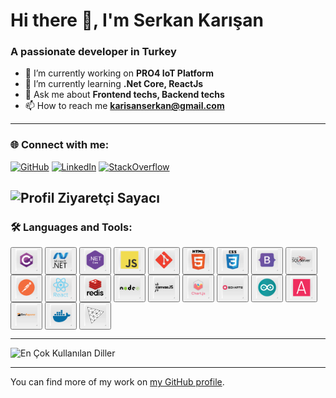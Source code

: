 # Hi there 👋, I'm Serkan Karışan

### A passionate developer in Turkey

- 🔭 I’m currently working on **PRO4 IoT Platform**
- 🌱 I’m currently learning **.Net Core, ReactJs**
- 💬 Ask me about **Frontend techs, Backend techs**
- 📫 How to reach me **karisanserkan@gmail.com**

---

### 🌐 Connect with me:

[![GitHub](https://img.shields.io/badge/GitHub-181717?style=for-the-badge&logo=github&logoColor=white)](https://github.com/serkankarisan)
[![LinkedIn](https://img.shields.io/badge/LinkedIn-0077B5?style=for-the-badge&logo=linkedin&logoColor=white)](https://www.linkedin.com/in/serkan-kari%C5%9Fan-692598148/)
[![StackOverflow](https://img.shields.io/badge/-StackOverflow-FE7A16?style=for-the-badge&logo=stack-overflow&logoColor=white)](https://stackoverflow.com/users/17367160)

![Profil Ziyaretçi Sayacı](https://komarev.com/ghpvc/?username=serkankarisan&color=green)
---

### 🛠️ Languages and Tools:

<div class="icons-div">
    <button href="https://www.w3schools.com/cs/" target="_blank" rel="noreferrer" class="icon-button">
        <img src="https://raw.githubusercontent.com/serkankarisan/icons/refs/heads/main/light/csharp-original.svg"
            alt="csharp" class="icon" width="35" />
    </button>
    <button href="https://dotnet.microsoft.com/" target="_blank" rel="noreferrer" class="icon-button">
        <img src="https://raw.githubusercontent.com/serkankarisan/icons/refs/heads/main/light/dot-net-original-wordmark.svg"
            alt="dotnet" class="icon" width="35" />
    </button>
    <button href="https://dotnet.microsoft.com/" target="_blank" rel="noreferrer" class="icon-button">
        <img src="https://raw.githubusercontent.com/serkankarisan/icons/refs/heads/main/light/dot-net-core.svg"
            alt="dotnetcore" class="icon" width="35" />
    </button>
    <button href="https://developer.mozilla.org/en-US/docs/Web/JavaScript" target="_blank" rel="noreferrer"
        class="icon-button">
        <img src="https://raw.githubusercontent.com/serkankarisan/icons/refs/heads/main/light/javascript-original.svg"
            alt="javascript" class="icon" width="35" />
    </button>
    <button href="https://git-scm.com/" target="_blank" rel="noreferrer" class="icon-button">
        <img src="https://raw.githubusercontent.com/serkankarisan/icons/refs/heads/main/light/git-scm-icon.svg" alt="git"
            class="icon" width="35" />
    </button>
    <button href="https://www.w3.org/html/" target="_blank" rel="noreferrer" class="icon-button">
        <img src="https://raw.githubusercontent.com/serkankarisan/icons/refs/heads/main/light/html5-original-wordmark.svg"
            alt="html5" class="icon" width="35" />
    </button>
    <button href="https://www.w3schools.com/css/" target="_blank" rel="noreferrer" class="icon-button">
        <img src="https://raw.githubusercontent.com/serkankarisan/icons/refs/heads/main/light/css3-original-wordmark.svg"
            alt="css3" class="icon" width="35" />
    </button>
    <button href="https://getbootstrap.com" target="_blank" rel="noreferrer" class="icon-button">
        <img src="https://raw.githubusercontent.com/serkankarisan/icons/refs/heads/main/light/bootstrap_logo.svg"
            alt="bootstrap" class="icon" width="35" />
    </button>
    <button href="https://www.microsoft.com/en-us/sql-server" target="_blank" rel="noreferrer" class="icon-button">
        <img src="https://raw.githubusercontent.com/serkankarisan/icons/refs/heads/main/light/microsoft-sql-server-logo.svg"
            alt="mssql" class="icon" width="35" />
    </button>
    <button href="https://postman.com" target="_blank" rel="noreferrer" class="icon-button">
        <img src="https://raw.githubusercontent.com/serkankarisan/icons/refs/heads/main/light//getpostman-icon.svg"
            alt="postman" class="icon" width="35" />
    </button>
    <button href="https://reactjs.org/" target="_blank" rel="noreferrer" class="icon-button">
        <img src="https://raw.githubusercontent.com/serkankarisan/icons/refs/heads/main/light/react-original-wordmark.svg"
            alt="react" class="icon" width="35" />
    </button>
    <button href="https://redis.io" target="_blank" rel="noreferrer" class="icon-button">
        <img src="https://raw.githubusercontent.com/serkankarisan/icons/refs/heads/main/light/redis-original-wordmark.svg"
            alt="redis" class="icon" width="35" />
    </button>
    <button href="https://nodejs.org/docs/latest/api/" target="_blank" rel="noreferrer" class="icon-button">
        <img src="https://raw.githubusercontent.com/serkankarisan/icons/refs/heads/main/light/nodejs-logo.svg" alt="nodejs"
            class="icon" width="35" />
    </button>
    <button href="https://canvasjs.com" target="_blank" rel="noreferrer" class="icon-button">
        <img src="https://raw.githubusercontent.com/serkankarisan/icons/refs/heads/main/light/canvasjs-charts.svg"
            alt="canvasjs" class="icon" width="35" />
    </button>
    <button href="https://www.chartjs.org" target="_blank" rel="noreferrer" class="icon-button">
        <img src="https://raw.githubusercontent.com/serkankarisan/icons/refs/heads/main/light/chartjs-logo.svg" alt="chartjs"
            class="icon" width="35" />
    </button>
    <button href="https://echarts.apache.org/en" target="_blank" rel="noreferrer" class="icon-button">
        <img src="https://raw.githubusercontent.com/serkankarisan/icons/refs/heads/main/light/apache-echarts.svg" alt="echarts"
            class="icon" width="35" />
    </button>
    <button href="https://www.arduino.cc/" target="_blank" rel="noreferrer" class="icon-button">
        <img src="https://raw.githubusercontent.com/serkankarisan/icons/refs/heads/main/light/arduino.svg" alt="arduino"
            class="icon" width="35" />
    </button>
    <button rel="noreferrer" class="icon-button">
        <img src="https://raw.githubusercontent.com/serkankarisan/icons/refs/heads/main/light/aframe.svg" alt="aframe"
            class="icon" width="35" />
    </button>
    <button rel="noreferrer" class="icon-button">
        <img src="https://raw.githubusercontent.com/serkankarisan/icons/refs/heads/main/light/devexpress.svg" alt="devexpress"
            class="icon" width="35" />
    </button>
    <button rel="noreferrer" class="icon-button">
        <img src="https://raw.githubusercontent.com/serkankarisan/icons/refs/heads/main/light/docker.svg" alt="docker"
            class="icon" width="35" />
    </button>
    <button rel="noreferrer" class="icon-button">
        <img src="https://raw.githubusercontent.com/serkankarisan/icons/refs/heads/main/light/threejs.svg" alt="threejs"
            class="icon" width="35" />
    </button>
</div>

---

![En Çok Kullanılan Diller](https://github-readme-stats.vercel.app/api/top-langs/?username=serkankarisan&layout=compact&langs_count=10&theme=dark)

---

You can find more of my work on [my GitHub profile](https://github.com/serkankarisan).


